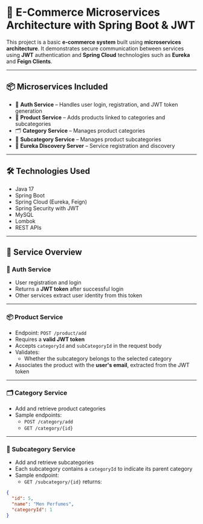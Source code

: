 # 🛒 E-Commerce Microservices Architecture with Spring Boot & JWT

This project is a basic **e-commerce system** built using **microservices architecture**. It demonstrates secure communication between services using **JWT** authentication and **Spring Cloud** technologies such as **Eureka** and **Feign Clients**.

---

## 📦 Microservices Included

- 🔐 **Auth Service** – Handles user login, registration, and JWT token generation
- 🧾 **Product Service** – Adds products linked to categories and subcategories
- 🗂️ **Category Service** – Manages product categories
- 📁 **Subcategory Service** – Manages product subcategories
- 🧭 **Eureka Discovery Server** – Service registration and discovery

---

## 🛠 Technologies Used

- Java 17
- Spring Boot
- Spring Cloud (Eureka, Feign)
- Spring Security with JWT
- MySQL
- Lombok
- REST APIs

---

## 🧱 Service Overview

### 🔐 Auth Service

- User registration and login
- Returns a **JWT token** after successful login
- Other services extract user identity from this token

---

### 📦 Product Service

- Endpoint: `POST /product/add`
- Requires a **valid JWT token**
- Accepts `categoryId` and `subCategoryId` in the request body
- Validates:
  - Whether the subcategory belongs to the selected category
- Associates the product with the **user's email**, extracted from the JWT token

---

### 🗂️ Category Service

- Add and retrieve product categories
- Sample endpoints:
  - `POST /category/add`
  - `GET /category/{id}`

---

### 📁 Subcategory Service

- Add and retrieve subcategories
- Each subcategory contains a `categoryId` to indicate its parent category
- Sample endpoint:
  - `GET /subcategory/{id}` returns:
```json
{
  "id": 5,
  "name": "Men Perfumes",
  "categoryId": 1
}
